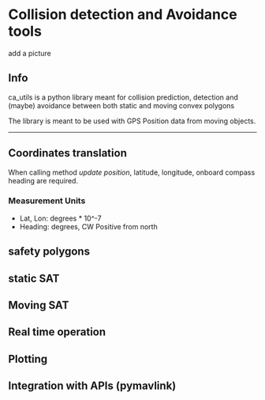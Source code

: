 # **Collision detection and Avoidance tools**
add a picture
## __Info__
ca_utils is a python library meant for collision prediction, detection and (maybe) avoidance between both static and moving convex polygons

The library is meant to be used with GPS Position data from moving objects.

---

## Coordinates translation
When calling method *update position*, latitude, longitude, onboard compass heading are required.  
### Measurement Units
- Lat, Lon: degrees * 10^-7
- Heading: degrees, CW Positive from north


## safety polygons

## static SAT

## Moving SAT

## Real time operation

## Plotting

## Integration with APIs (pymavlink)
